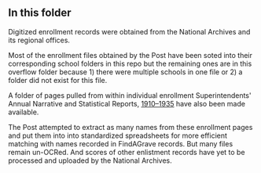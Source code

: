 ## In this folder

Digitized enrollment records were obtained from the National Archives and its regional offices.

Most of the enrollment files obtained by the Post have been soted into their corresponding school folders in this repo but the remaining ones are in this overflow folder because 1) there were multiple schools in one file or 2) a folder did not exist for this file.

A folder of pages pulled from within individual enrollment Superintendents' Annual Narrative and Statistical Reports, [1910–1935](https://catalog.archives.gov/id/2049908) have also been made available.

The Post attempted to extract as many names from these enrollment pages and put them into into standardized spreadsheets for more efficient matching with names recorded in FindAGrave records. But many files remain un-OCRed. And scores of other enlistment records have yet to be processed and uploaded by the National Archives.

